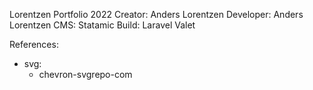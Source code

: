 Lorentzen Portfolio 2022 
  Creator: Anders Lorentzen
  Developer: Anders Lorentzen
  CMS: Statamic 
  Build: Laravel Valet
  




References: 
  - svg:
    - chevron-svgrepo-com
